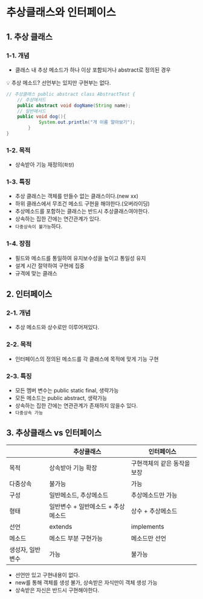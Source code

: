 # 추상클래스와 인터페이스

## 1. 추상 클래스

### 1-1. 개념

- 클래스 내 추상 메소드가 하나 이상 포함되거나 abstract로 정의된 경우

<aside>
💡 추상 메소드? 선언부는 있지만 구현부는 없다.

</aside>

```java
// 추상클래스 public abstract class AbstractTest { 
	// 추상메서드 
	public abstract void dogName(String name); 
	// 일반메서드 
	public void dog(){ 
			System.out.println("개 이름 알아보기"); 
		} 
}

```

### 1-2. 목적

- 상속받아 기능 재정의(`확장`)

### 1-3. 특징

- 추상 클래스는 객체를 만들수 없는 클래스이다.(new xx)
- 하위 클래스에서 무조건 메소드 구현을 해야한다.(오버라이딩)
- 추상메소드를 포함하는 클래스는 반드시 추상클래스여야한다.
- 상속하는 집한 간에는 연간관계가 있다.
- `다중상속이 불가능`하다.

### 1-4. 장점

- 필드와 메소드를 통일하여 유지보수성을 높이고 통일성 유지
- 설계 시간 절약하여 구현에 집중
- 규격에 맞는 클래스

## 2. 인터페이스

### 2-1. 개념

- 추상 메소드와 상수로만 이루어져있다.

### 2-2. 목적

- 인터페이스의 정의된 메소드를 각 클래스에 목적에 맞게 기능 구현

### 2-3. 특징

- 모든 멤버 변수는 public static final, 생략가능
- 모든 메소드는 public abstract, 생략가능
- 상속하는 집한 간에는 연관관계가 존재하지 않을수 있다.
- `다중상속 가능`

## 3. 추상클래스 vs 인터페이스

|  | 추상클래스 | 인터페이스 |
| --- | --- | --- |
| 목적 | 상속받아 기능 확장 | 구현객체의 같은 동작을 보장 |
| 다중상속 | 불가능 | 가능 |
| 구성 | 일반메소드, 추상메소드 | 추상메소드만 가능 |
| 형태 | 일반변수 + 일반메소드 + 추상메소드 | 상수 + 추상메소드 |
| 선언 | extends | implements |
| 메소드 | 메소드 부분 구현가능 | 메소드만 선언 |
| 생성자, 일반변수 | 가능 | 불가능 |
- 선언만 있고 구현내용이 없다.
- new를 통해 객체를 생성 불가, 상속받은 자식만이 객체 생성 가능
- 상속받은 자신은 반드시 구현해야한다.
